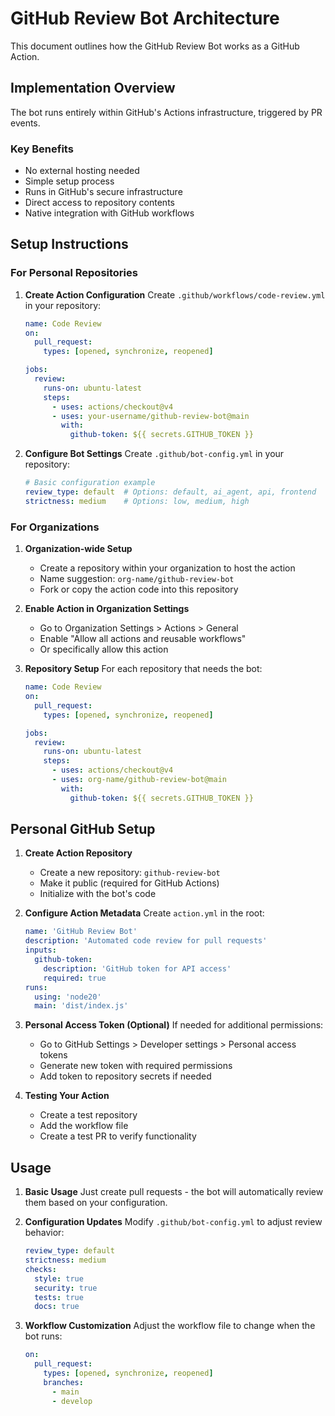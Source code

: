 # GitHub Review Bot Architecture

This document outlines how the GitHub Review Bot works as a GitHub Action.

## Implementation Overview

The bot runs entirely within GitHub's Actions infrastructure, triggered by PR events.

### Key Benefits
- No external hosting needed
- Simple setup process
- Runs in GitHub's secure infrastructure
- Direct access to repository contents
- Native integration with GitHub workflows

## Setup Instructions

### For Personal Repositories

1. **Create Action Configuration**
   Create `.github/workflows/code-review.yml` in your repository:
   ```yaml
   name: Code Review
   on:
     pull_request:
       types: [opened, synchronize, reopened]
   
   jobs:
     review:
       runs-on: ubuntu-latest
       steps:
         - uses: actions/checkout@v4
         - uses: your-username/github-review-bot@main
           with:
             github-token: ${{ secrets.GITHUB_TOKEN }}
   ```

2. **Configure Bot Settings**
   Create `.github/bot-config.yml` in your repository:
   ```yaml
   # Basic configuration example
   review_type: default  # Options: default, ai_agent, api, frontend
   strictness: medium    # Options: low, medium, high
   ```

### For Organizations

1. **Organization-wide Setup**
   - Create a repository within your organization to host the action
   - Name suggestion: `org-name/github-review-bot`
   - Fork or copy the action code into this repository

2. **Enable Action in Organization Settings**
   - Go to Organization Settings > Actions > General
   - Enable "Allow all actions and reusable workflows"
   - Or specifically allow this action

3. **Repository Setup**
   For each repository that needs the bot:
   ```yaml
   name: Code Review
   on:
     pull_request:
       types: [opened, synchronize, reopened]
   
   jobs:
     review:
       runs-on: ubuntu-latest
       steps:
         - uses: actions/checkout@v4
         - uses: org-name/github-review-bot@main
           with:
             github-token: ${{ secrets.GITHUB_TOKEN }}
   ```

## Personal GitHub Setup

1. **Create Action Repository**
   - Create a new repository: `github-review-bot`
   - Make it public (required for GitHub Actions)
   - Initialize with the bot's code

2. **Configure Action Metadata**
   Create `action.yml` in the root:
   ```yaml
   name: 'GitHub Review Bot'
   description: 'Automated code review for pull requests'
   inputs:
     github-token:
       description: 'GitHub token for API access'
       required: true
   runs:
     using: 'node20'
     main: 'dist/index.js'
   ```

3. **Personal Access Token (Optional)**
   If needed for additional permissions:
   - Go to GitHub Settings > Developer settings > Personal access tokens
   - Generate new token with required permissions
   - Add token to repository secrets if needed

4. **Testing Your Action**
   - Create a test repository
   - Add the workflow file
   - Create a test PR to verify functionality

## Usage

1. **Basic Usage**
   Just create pull requests - the bot will automatically review them based on your configuration.

2. **Configuration Updates**
   Modify `.github/bot-config.yml` to adjust review behavior:
   ```yaml
   review_type: default
   strictness: medium
   checks:
     style: true
     security: true
     tests: true
     docs: true
   ```

3. **Workflow Customization**
   Adjust the workflow file to change when the bot runs:
   ```yaml
   on:
     pull_request:
       types: [opened, synchronize, reopened]
       branches:
         - main
         - develop
   ``` 